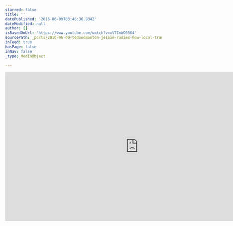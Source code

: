 ```yaml
---
starred: false
title: ''
datePublished: '2016-06-09T03:46:36.934Z'
dateModified: null
author: []
isBasedOnUrl: 'https://www.youtube.com/watch?v=oV7ImWO55K4'
sourcePath: _posts/2016-06-09-tedxedmonton-jessie-radies-how-local-transforms-communit.md
inFeed: true
hasPage: false
inNav: false
_type: MediaObject

---
```

<iframe src="https://cdn.embedly.com/widgets/media.html?src=https%3A%2F%2Fwww.youtube.com%2Fembed%2FoV7ImWO55K4%3Ffeature%3Doembed&amp;url=http%3A%2F%2Fwww.youtube.com%2Fwatch%3Fv%3DoV7ImWO55K4&amp;image=https%3A%2F%2Fi.ytimg.com%2Fvi%2FoV7ImWO55K4%2Fhqdefault.jpg&amp;key=b7d04c9b404c499eba89ee7072e1c4f7&amp;type=text%2Fhtml&amp;schema=youtube" width="854" height="480" scrolling="no" frameborder="0" allowfullscreen="" style=""></iframe>